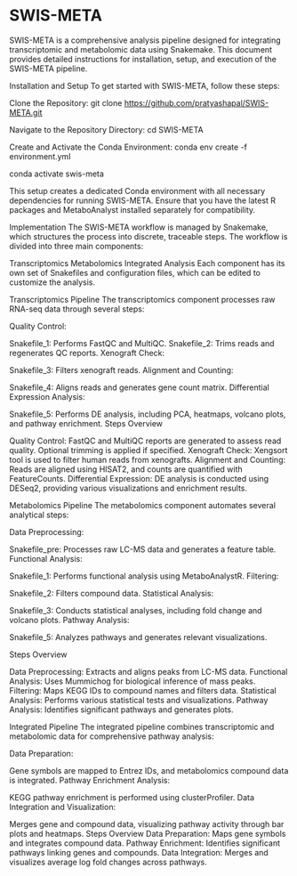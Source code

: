 # SWIS-META
SWIS-META is a comprehensive analysis pipeline designed for integrating transcriptomic and metabolomic data using Snakemake. This document provides detailed instructions for installation, setup, and execution of the SWIS-META pipeline.

Installation and Setup
To get started with SWIS-META, follow these steps:

Clone the Repository:
git clone https://github.com/pratyashapal/SWIS-META.git

Navigate to the Repository Directory:
cd SWIS-META

Create and Activate the Conda Environment:
conda env create -f environment.yml


conda activate swis-meta

This setup creates a dedicated Conda environment with all necessary dependencies for running SWIS-META. Ensure that you have the latest R packages and MetaboAnalyst installed separately for compatibility.

Implementation
The SWIS-META workflow is managed by Snakemake, which structures the process into discrete, traceable steps. The workflow is divided into three main components:

Transcriptomics
Metabolomics
Integrated Analysis
Each component has its own set of Snakefiles and configuration files, which can be edited to customize the analysis.

Transcriptomics Pipeline
The transcriptomics component processes raw RNA-seq data through several steps:

Quality Control:

Snakefile_1: Performs FastQC and MultiQC.
Snakefile_2: Trims reads and regenerates QC reports.
Xenograft Check:

Snakefile_3: Filters xenograft reads.
Alignment and Counting:

Snakefile_4: Aligns reads and generates gene count matrix.
Differential Expression Analysis:

Snakefile_5: Performs DE analysis, including PCA, heatmaps, volcano plots, and pathway enrichment.
Steps Overview

Quality Control: FastQC and MultiQC reports are generated to assess read quality. Optional trimming is applied if specified.
Xenograft Check: Xengsort tool is used to filter human reads from xenografts.
Alignment and Counting: Reads are aligned using HISAT2, and counts are quantified with FeatureCounts.
Differential Expression: DE analysis is conducted using DESeq2, providing various visualizations and enrichment results.


Metabolomics Pipeline
The metabolomics component automates several analytical steps:

Data Preprocessing:

Snakefile_pre: Processes raw LC-MS data and generates a feature table.
Functional Analysis:

Snakefile_1: Performs functional analysis using MetaboAnalystR.
Filtering:

Snakefile_2: Filters compound data.
Statistical Analysis:

Snakefile_3: Conducts statistical analyses, including fold change and volcano plots.
Pathway Analysis:

Snakefile_5: Analyzes pathways and generates relevant visualizations.

Steps Overview

Data Preprocessing: Extracts and aligns peaks from LC-MS data.
Functional Analysis: Uses Mummichog for biological inference of mass peaks.
Filtering: Maps KEGG IDs to compound names and filters data.
Statistical Analysis: Performs various statistical tests and visualizations.
Pathway Analysis: Identifies significant pathways and generates plots.


Integrated Pipeline
The integrated pipeline combines transcriptomic and metabolomic data for comprehensive pathway analysis:

Data Preparation:

Gene symbols are mapped to Entrez IDs, and metabolomics compound data is integrated.
Pathway Enrichment Analysis:

KEGG pathway enrichment is performed using clusterProfiler.
Data Integration and Visualization:

Merges gene and compound data, visualizing pathway activity through bar plots and heatmaps.
Steps Overview
Data Preparation: Maps gene symbols and integrates compound data.
Pathway Enrichment: Identifies significant pathways linking genes and compounds.
Data Integration: Merges and visualizes average log fold changes across pathways.
